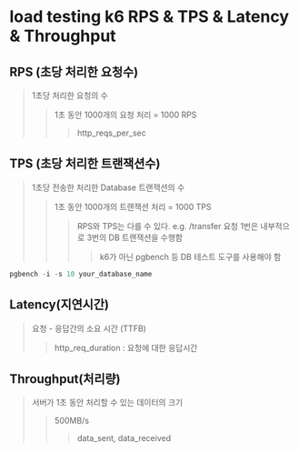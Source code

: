 # load testing k6 RPS & TPS & Latency & Throughput

## RPS (초당 처리한 요청수)

> 1초당 처리한 요청의 수
>
> > 1초 동안 1000개의 요청 처리 = 1000 RPS
> >
> > > http_reqs_per_sec

## TPS (초당 처리한 트랜잭션수)

> 1초당 전송한 처리한 Database 트랜잭션의 수
>
> > 1초 동안 1000개의 트랜잭션 처리 = 1000 TPS
> >
> > > RPS와 TPS는 다를 수 있다. e.g. /transfer 요청 1번은 내부적으로 3번의 DB 트랜잭션을 수행함
> > >
> > > > k6가 아닌 pgbench 등 DB 테스트 도구를 사용해야 함

```sql
pgbench -i -s 10 your_database_name
```

## Latency(지연시간)

> 요청 - 응답간의 소요 시간 (TTFB)
>
> > http_req_duration : 요청에 대한 응답시간

## Throughput(처리량)

> 서버가 1초 동안 처리할 수 있는 데이터의 크기
>
> > 500MB/s
> >
> > > data_sent, data_received
